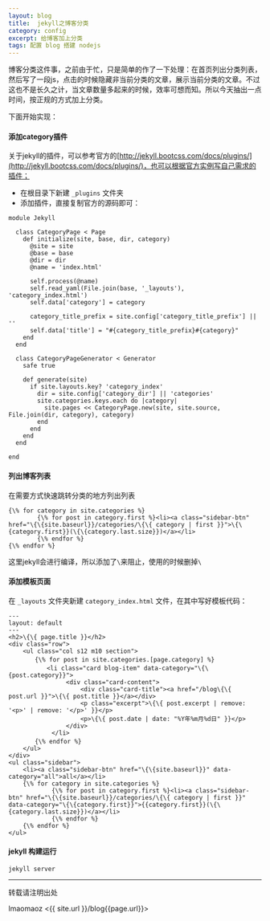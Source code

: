 ```yaml
---
layout: blog
title:  jekyll之博客分类
category: config
excerpt: 给博客加上分类
tags: 配置 blog 搭建 nodejs
---
```


博客分类这件事，之前由于忙，只是简单的作了一下处理：在首页列出分类列表，然后写了一段js，点击的时候隐藏非当前分类的文章，展示当前分类的文章。不过这也不是长久之计，当文章数量多起来的时候，效率可想而知。所以今天抽出一点时间，按正规的方式加上分类。  

下面开始实现：  

#### 添加category插件  

关于jekyll的插件，可以参考官方的[http://jekyll.bootcss.com/docs/plugins/](http://jekyll.bootcss.com/docs/plugins/)，也可以根据官方实例写自己需求的插件；  
- 在根目录下新建 `_plugins` 文件夹
- 添加插件，直接复制官方的源码即可：  

```
module Jekyll

  class CategoryPage < Page
    def initialize(site, base, dir, category)
      @site = site
      @base = base
      @dir = dir
      @name = 'index.html'

      self.process(@name)
      self.read_yaml(File.join(base, '_layouts'), 'category_index.html')
      self.data['category'] = category

      category_title_prefix = site.config['category_title_prefix'] || ''
      self.data['title'] = "#{category_title_prefix}#{category}"
    end
  end

  class CategoryPageGenerator < Generator
    safe true

    def generate(site)
      if site.layouts.key? 'category_index'
        dir = site.config['category_dir'] || 'categories'
        site.categories.keys.each do |category|
          site.pages << CategoryPage.new(site, site.source, File.join(dir, category), category)
        end
      end
    end
  end

end
```  

#### 列出博客列表  

在需要方式快速跳转分类的地方列出列表  

```
{\% for category in site.categories %}
        {\% for post in category.first %}<li><a class="sidebar-btn" href="\{\{site.baseurl}}/categories/\{\{ category | first }}">\{\{category.first}}(\{\{category.last.size}})</a></li>
        {\% endfor %}
{\% endfor %}
```

这里jekyll会进行编译，所以添加了`\`来阻止，使用的时候删掉`\`

#### 添加模板页面  

在 `_layouts` 文件夹新建 `category_index.html` 文件，在其中写好模板代码：

```
---
layout: default
---
<h2>\{\{ page.title }}</h2>
<div class="row">
	<ul class="col s12 m10 section">
	　　{\% for post in site.categories.[page.category] %}
	　　　　<li class="card blog-item" data-category="\{\{post.category}}">
				<div class="card-content">
					<div class="card-title"><a href="/blog\{\{ post.url }}">\{\{ post.title }}</a></div>
				  	<p class="excerpt">\{\{ post.excerpt | remove: '<p>' | remove: '</p>' }}</p>
					<p>\{\{ post.date | date: "%Y年%m月%d日" }}</p>
				</div>
			</li>
	　　{\% endfor %}
	</ul>
</div>
<ul class="sidebar">
	<li><a class="sidebar-btn" href="\{\{site.baseurl}}" data-category="all">all</a></li>
	{\% for category in site.categories %}
	        {\% for post in category.first %}<li><a class="sidebar-btn" href="\{\{site.baseurl}}/categories/\{\{ category | first }}" data-category="\{\{category.first}}">{{category.first}}(\{\{category.last.size}})</a></li>
	        {\% endfor %}
	{\% endfor %}
</ul>
```

#### jekyll 构建运行 

```
jekyll server
```



---  

转载请注明出处   

lmaomaoz <{{ site.url }}/blog{{page.url}}>
